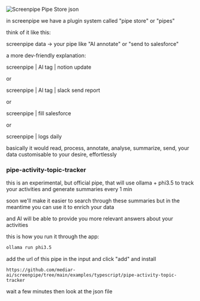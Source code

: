 ![Screenpipe Pipe Store json](https://github.com/user-attachments/assets/6c074beb-5b0f-4829-8a07-52805a78e80c)

in screenpipe we have a plugin system called "pipe store" or "pipes"

think of it like this:

screenpipe data -> your pipe like "AI annotate" or "send to salesforce"

a more dev-friendly explanation:

screenpipe | AI tag | notion update

or 

screenpipe | AI tag | slack send report

or 

screenpipe | fill salesforce

or 

screenpipe | logs daily

basically it would read, process, annotate, analyse, summarize, send, your data customisable to your desire, effortlessly

### pipe-activity-topic-tracker

this is an experimental, but official pipe, that will use ollama + phi3.5 to track your activities and generate summaries every 1 min 

soon we'll make it easier to search through these summaries but in the meantime you can use it to enrich your data

and AI will be able to provide you more relevant answers about your activities

this is how you run it through the app:

```bash
ollama run phi3.5
```

add the url of this pipe in the input and click "add" and install

`https://github.com/mediar-ai/screenpipe/tree/main/examples/typescript/pipe-activity-topic-tracker`

wait a few minutes then look at the json file

